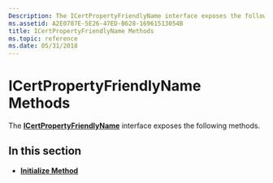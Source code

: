 ```yaml
---
Description: The ICertPropertyFriendlyName interface exposes the following methods.
ms.assetid: A2E0787E-5E26-47ED-B628-16961513054B
title: ICertPropertyFriendlyName Methods
ms.topic: reference
ms.date: 05/31/2018
---
```


# ICertPropertyFriendlyName Methods

The [**ICertPropertyFriendlyName**](/windows/desktop/api/CertEnroll/nn-certenroll-icertpropertyfriendlyname) interface exposes the following methods.

## In this section

-   [**Initialize Method**](/windows/desktop/api/CertEnroll/nf-certenroll-icertpropertyfriendlyname-initialize)

 

 



